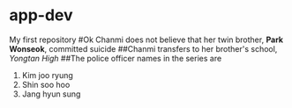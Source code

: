 # app-dev
My first repository
#Ok Chanmi does not believe that her twin brother, **Park Wonseok**, committed suicide
##Chanmi transfers to her brother's school, *Yongtan High*
##The police officer names in the series are 
1. Kim joo ryung
2. Shin soo hoo
3. Jang hyun sung
